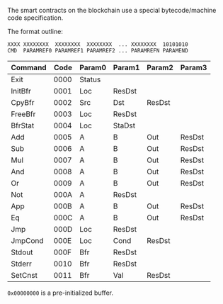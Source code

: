 The smart contracts on the blockchain use a special bytecode/machine code specification.

The format outline:

```bytecode
XXXX XXXXXXXX  XXXXXXXX  XXXXXXXX  ... XXXXXXXX  10101010
CMD  PARAMREF0 PARAMREF1 PARAMREF2 ... PARAMREFN PARAMEND
```

| Command | Code | Param0 | Param1 | Param2 | Param3 |
|---------|------|--------|--------|--------|--------|
| Exit    | 0000 | Status |
| InitBfr | 0001 | Loc    | ResDst |
| CpyBfr  | 0002 | Src    | Dst    | ResDst |
| FreeBfr | 0003 | Loc    | ResDst |
| BfrStat | 0004 | Loc    | StaDst |
| Add     | 0005 | A      | B      | Out    | ResDst |
| Sub     | 0006 | A      | B      | Out    | ResDst |
| Mul     | 0007 | A      | B      | Out    | ResDst |
| And     | 0008 | A      | B      | Out    | ResDst |
| Or      | 0009 | A      | B      | Out    | ResDst |
| Not     | 000A | A      | ResDst |
| App     | 000B | A      | B      | Out    | ResDst |
| Eq      | 000C | A      | B      | Out    | ResDst |
| Jmp     | 000D | Loc    | ResDst |
| JmpCond | 000E | Loc    | Cond   | ResDst |
| Stdout  | 000F | Bfr    | ResDst |
| Stderr  | 0010 | Bfr    | ResDst |
| SetCnst | 0011 | Bfr    | Val    | ResDst |

`0x00000000` is a pre-initialized buffer.